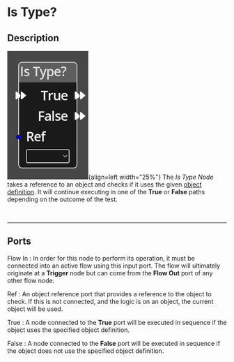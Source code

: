 
# Is Type?

## Description

![Is Type? Node](../../assets/nodes/is_type.png){align=left width="25%"}
The *Is Type Node* takes a reference to an object and checks if it uses
the given [object definition](../../concepts/objects.md). It will continue
executing in one of the __True__ or __False__ paths depending on the 
outcome of the test.


<br style="clear:left"/>
  
-------

## Ports

Flow In
: In order for this node to perform its operation, it must be connected into an
  active flow using this input port. The flow will ultimately originate at a
  __Trigger__ node but can come from the __Flow Out__ port of any other flow
  node.

Ref 
: An object reference port that provides a reference to the object to check.
  If this is not connected, and the logic is on an object, the current object will be
  used.

True
: A node connected to the __True__ port will be executed in sequence if the
  object uses the specified object definition.

False
: A node connected to the __False__ port will be executed in sequence if the
  object does not use the specified object definition.



